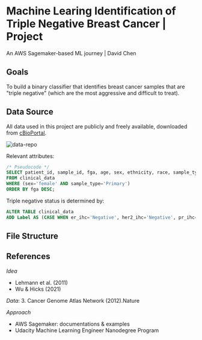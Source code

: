 # Machine Learing Identification of Triple Negative Breast Cancer | Project

An AWS Sagemaker-based ML journey | David Chen 

## Goals

To build a binary classifier that identifies breast cancer samples that are "triple negative" (which are the most aggressive and difficult to treat).

## Data Source

All data used in this project are publicly and freely available, downloaded from [cBioPortal](https://www.cbioportal.org/).

![data-repo](assets/figure/cbio_data_overview.png)

Relevant attributes: 

```sql
/* Pseudocode */
SELECT patient_id, sample_id, fga, age, sex, ethnicity, race, sample_type, er_ihc, her2_ihc, pr_ihc
FROM clinical_data
WHERE (sex='female' AND sample_type='Primary')
ORDER BY fga DESC;
```

Triple negative status is determined by:

```sql
ALTER TABLE clinical_data
ADD Label AS (CASE WHEN er_ihc='Negative', her2_ihc='Negative', pr_ihc='Negative' THEN 1 ELSE 0 END);
```

## File Structure

## References

_Idea_

* Lehmann et al. (2011)
* Wu &amp; Hicks (2021)

_Data_: 3. Cancer Genome Atlas Network (2012).Nature

_Approach_

* AWS Sagemaker: documentations &amp; examples
* Udacity Machine Learning Engineer Nanodegree Program
